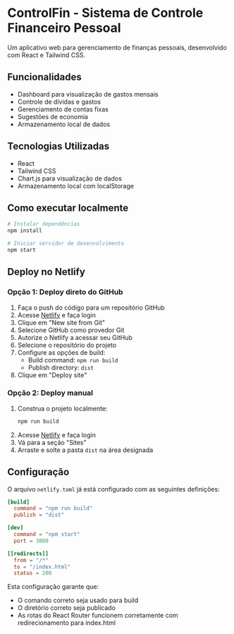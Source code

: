 # ControlFin - Sistema de Controle Financeiro Pessoal

Um aplicativo web para gerenciamento de finanças pessoais, desenvolvido com React e Tailwind CSS.

## Funcionalidades

- Dashboard para visualização de gastos mensais
- Controle de dívidas e gastos
- Gerenciamento de contas fixas
- Sugestões de economia
- Armazenamento local de dados

## Tecnologias Utilizadas

- React
- Tailwind CSS
- Chart.js para visualização de dados
- Armazenamento local com localStorage

## Como executar localmente

```bash
# Instalar dependências
npm install

# Iniciar servidor de desenvolvimento
npm start
```

## Deploy no Netlify

### Opção 1: Deploy direto do GitHub

1. Faça o push do código para um repositório GitHub
2. Acesse [Netlify](https://www.netlify.com/) e faça login
3. Clique em "New site from Git"
4. Selecione GitHub como provedor Git
5. Autorize o Netlify a acessar seu GitHub
6. Selecione o repositório do projeto
7. Configure as opções de build:
   - Build command: `npm run build`
   - Publish directory: `dist`
8. Clique em "Deploy site"

### Opção 2: Deploy manual

1. Construa o projeto localmente:
   ```bash
   npm run build
   ```
2. Acesse [Netlify](https://www.netlify.com/) e faça login
3. Vá para a seção "Sites"
4. Arraste e solte a pasta `dist` na área designada

## Configuração

O arquivo `netlify.toml` já está configurado com as seguintes definições:

```toml
[build]
  command = "npm run build"
  publish = "dist"

[dev]
  command = "npm start"
  port = 3000

[[redirects]]
  from = "/*"
  to = "/index.html"
  status = 200
```

Esta configuração garante que:
- O comando correto seja usado para build
- O diretório correto seja publicado
- As rotas do React Router funcionem corretamente com redirecionamento para index.html